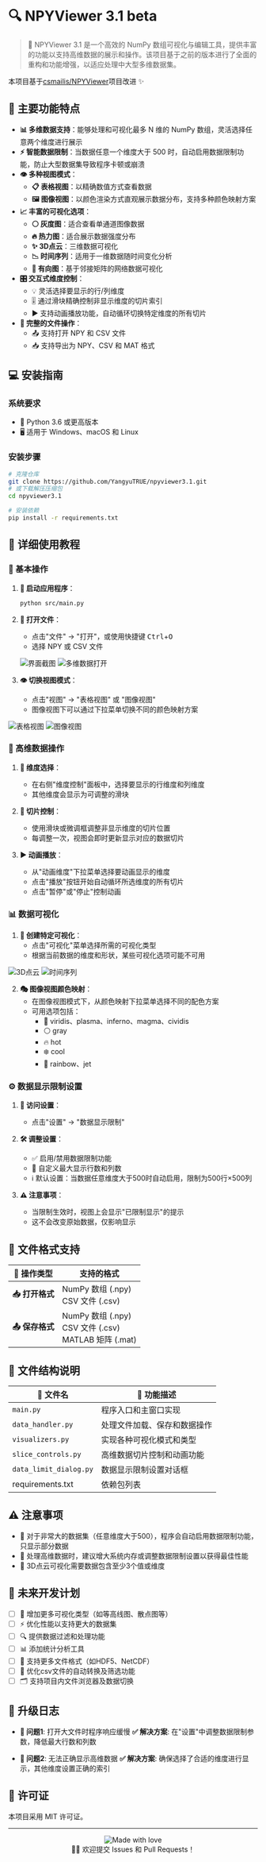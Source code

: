 # 🔍 NPYViewer 3.1 beta

> 💫 NPYViewer 3.1 是一个高效的 NumPy 数组可视化与编辑工具，提供丰富的功能以支持高维数据的展示和操作。该项目基于之前的版本进行了全面的重构和功能增强，以适应处理中大型多维数据集。

本项目基于[csmailis/NPYViewer](https://github.com/csmailis/NPYViewer)项目改进 ✨

## 🚀 主要功能特点

- **📊 多维数据支持**：能够处理和可视化最多 N 维的 NumPy 数组，灵活选择任意两个维度进行展示
- **⚡ 智能数据限制**：当数据任意一个维度大于 500 时，自动启用数据限制功能，防止大型数据集导致程序卡顿或崩溃
- **👁️ 多种视图模式**：
  - **📋 表格视图**：以精确数值方式查看数据
  - **🖼️ 图像视图**：以颜色渲染方式直观展示数据分布，支持多种颜色映射方案
- **📈 丰富的可视化选项**：
  - **⚪ 灰度图**：适合查看单通道图像数据
  - **🔥 热力图**：适合展示数据强度分布
  - **✨ 3D点云**：三维数据可视化
  - **📉 时间序列**：适用于一维数据随时间变化分析
  - **🔄 有向图**：基于邻接矩阵的网络数据可视化
- **🎛️ 交互式维度控制**：
  - 💡 灵活选择要显示的行/列维度
  - 🎚️ 通过滑块精确控制非显示维度的切片索引
  - ▶️ 支持动画播放功能，自动循环切换特定维度的所有切片
- **📂 完整的文件操作**：
  - 📤 支持打开 NPY 和 CSV 文件
  - 📥 支持导出为 NPY、CSV 和 MAT 格式

## 💻 安装指南

### 系统要求
- 🐍 Python 3.6 或更高版本
- 🖥️ 适用于 Windows、macOS 和 Linux

### 安装步骤

```bash
# 克隆仓库
git clone https://github.com/YangyuTRUE/npyviewer3.1.git
# 或下载解压压缩包
cd npyviewer3.1

# 安装依赖
pip install -r requirements.txt
```

## 📖 详细使用教程

### 🔰 基本操作

1. **🚀 启动应用程序**：
   ```bash
   python src/main.py
   ```

2. **📂 打开文件**：
   - 点击"文件" → "打开"，或使用快捷键 <kbd>Ctrl</kbd>+<kbd>O</kbd>
   - 选择 NPY 或 CSV 文件
    
   ![界面截图](img/image.png)
   ![多维数据打开](img/image-1.png)

3. **👁️ 切换视图模式**：
   - 点击"视图" → "表格视图" 或 "图像视图"
   - 图像视图下可以通过下拉菜单切换不同的颜色映射方案
  
  ![表格视图](img/image-2.png)
  ![图像视图](img/image-3.png)

### 🧩 高维数据操作

1. **🔀 维度选择**：
   - 在右侧"维度控制"面板中，选择要显示的行维度和列维度
   - 其他维度会显示为可调整的滑块

2. **🔎 切片控制**：
   - 使用滑块或微调框调整非显示维度的切片位置
   - 每调整一次，视图会即时更新显示对应的数据切片

3. **▶️ 动画播放**：
   - 从"动画维度"下拉菜单选择要动画显示的维度
   - 点击"播放"按钮开始自动循环所选维度的所有切片
   - 点击"暂停"或"停止"控制动画

### 📊 数据可视化

1. **🎨 创建特定可视化**：
   - 点击"可视化"菜单选择所需的可视化类型
   - 根据当前数据的维度和形状，某些可视化选项可能不可用
  
  ![3D点云](img/image-4.png)
  ![时间序列](img/image-5.png)

2. **🎭 图像视图颜色映射**：
   - 在图像视图模式下，从颜色映射下拉菜单选择不同的配色方案
   - 可用选项包括：
     - 🌈 viridis、plasma、inferno、magma、cividis
     - ⚪ gray
     - 🔥 hot
     - ❄️ cool
     - 🌈 rainbow、jet

### ⚙️ 数据显示限制设置

1. **🔧 访问设置**：
   - 点击"设置" → "数据显示限制"

2. **🛠️ 调整设置**：
   - ✅ 启用/禁用数据限制功能
   - 📏 自定义最大显示行数和列数
   - ℹ️ 默认设置：当数据任意维度大于500时自动启用，限制为500行×500列

3. **⚠️ 注意事项**：
   - 当限制生效时，视图上会显示"已限制显示"的提示
   - 这不会改变原始数据，仅影响显示

## 📄 文件格式支持

| 🔣 操作类型 | 支持的格式 |
|---------|---------|
| **📥 打开格式** | NumPy 数组 (.npy)<br>CSV 文件 (.csv) |
| **📤 保存格式** | NumPy 数组 (.npy)<br>CSV 文件 (.csv)<br>MATLAB 矩阵 (.mat) |

## 📁 文件结构说明

| 📄 文件名 | 📝 功能描述 |
|---------|---------|
| `main.py` | 程序入口和主窗口实现 |
| `data_handler.py` | 处理文件加载、保存和数据操作 |
| `visualizers.py` | 实现各种可视化模式和类型 |
| `slice_controls.py` | 高维数据切片控制和动画功能 |
| `data_limit_dialog.py` | 数据显示限制设置对话框 |
| requirements.txt | 依赖包列表 |

## ⚠️ 注意事项

- 🚫 对于非常大的数据集（任意维度大于500），程序会自动启用数据限制功能，只显示部分数据
- 💾 处理高维数据时，建议增大系统内存或调整数据限制设置以获得最佳性能
- 📌 3D点云可视化需要数据包含至少3个值或维度

## 🔮 未来开发计划

- [ ] 🌟 增加更多可视化类型（如等高线图、散点图等）
- [ ] ⚡ 优化性能以支持更大的数据集
- [ ] 🔍 提供数据过滤和处理功能
- [ ] 📊 添加统计分析工具
- [ ] 📁 支持更多文件格式（如HDF5、NetCDF）
- [ ] 🔄 优化csv文件的自动转换及筛选功能
- [ ] 🗂️ 支持项目内文件浏览器及数据切换

## 🔧 升级日志

- **🐞 问题1**: 打开大文件时程序响应缓慢
  **✅ 解决方案**: 在"设置"中调整数据限制参数，降低最大行数和列数

- **🐞 问题2**: 无法正确显示高维数据
  **✅ 解决方案**: 确保选择了合适的维度进行显示，其他维度设置正确的索引

## 📜 许可证

本项目采用 MIT 许可证。

---

<p align="center">
  <img src="https://img.shields.io/badge/Made%20with-❤️-red.svg" alt="Made with love">
  <br>
  👨‍💻 欢迎提交 Issues 和 Pull Requests！
</p>
